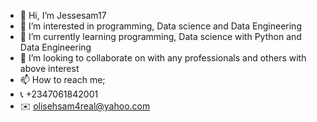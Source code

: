 - 👋 Hi, I’m Jessesam17
- 👀 I’m interested in programming, Data science and Data Engineering
- 🌱 I’m currently learning programming, Data science with Python and Data Engineering
- 💞️ I’m looking to collaborate on with any professionals and others with above interest
- 📫 How to reach me;
- 📞 +2347061842001
- ✉️ olisehsam4real@yahoo.com

<!---
Jessesam17/Jessesam17 is a ✨ special ✨ repository because its `README.md` (this file) appears on your GitHub profile.
You can click the Preview link to take a look at your changes.
--->
